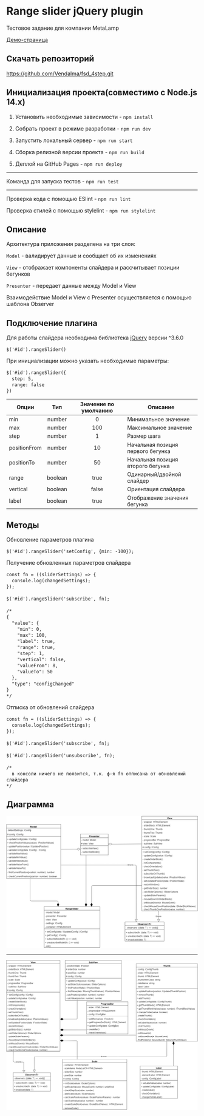 # Range slider jQuery plugin

Тестовое задание для компании MetaLamp

[Демо-страница](https://vendalma.github.io/fsd_4step/)

## Скачать репозиторий

https://github.com/Vendalma/fsd_4step.git

## Инициализация проекта(совместимо с Node.js 14.x)

1. Установить необходимые зависимости - `npm install`

2. Собрать проект в режиме разработки - `npm run dev`

3. Запустить локальный сервер - `npm run start`

4. Сборка релизной версии проекта - `npm run build`

5. Деплой на GitHub Pages - `npm run deploy`

---

Команда для запуска тестов - `npm run test`

---

Проверка кода с помощью ESlint - `npm run lint`

Проверка стилей с помощью stylelint - `npm run stylelint`

## Описание

Архитектура приложения разделена на три слоя:

`Model` - валидирует данные и сообщает об их изменениях

`View` - отображает компоненты слайдера и рассчитывает позиции бегунков

`Presenter` - передает данные между Model и View

Взаимодействие Model и View c Presenter осуществляется с помощью шаблона Observer

## Подключение плагина

Для работы слайдера необходима библиотека [jQuery](https://jquery.com/) версии ^3.6.0

```
$('#id').rangeSlider()
```

При инициализации можно указать необходимые параметры:

```
$('#id').rangeSlider({
  step: 5,
  range: false
})
```

| Опции        |   Тип   | Значение по умолчанию | Описание                          |
| ------------ | :-----: | :-------------------: | --------------------------------- |
| min          | number  |           0           | Минимальное значение              |
| max          | number  |          100          | Максимальное значение             |
| step         | number  |           1           | Размер шага                       |
| positionFrom | number  |          10           | Начальная позиция первого бегунка |
| positionTo   | number  |          50           | Начальная позиция второго бегунка |
| range        | boolean |         true          | Одинарный/двойной слайдер         |
| vertical     | boolean |         false         | Ориентация слайдера               |
| label        | boolean |         true          | Отображение значения бегунка      |

## Методы

Обновление параметров плагина

```
$('#id').rangeSlider('setConfig', {min: -100});
```

Получение обновленных параметров слайдера

```
const fn = ((sliderSettings) => {
  console.log(changedSettings);
});

$('#id').rangeSlider('subscribe', fn);

/*
{
  "value": {
    "min": 0,
    "max": 100,
    "label": true,
    "range": true,
    "step": 1,
    "vertical": false,
    "valueFrom": 8,
    "valueTo": 50
  },
  "type": "configChanged"
}
*/
```

Отписка от обновлений слайдера

```
const fn = ((sliderSettings) => {
  console.log(changedSettings);
});

$('#id').rangeSlider('subscribe', fn);

$('#id').rangeSlider('unsubscribe', fn);

/*
  в консоли ничего не появится, т.к. ф-я fn отписана от обновлений слайдера
*/
```

## Диаграмма

![alt text](uml/uml1.jpg)

---

![alt text](uml/uml2.jpg)

